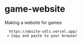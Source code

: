# game-website

Making a website for games 

      https://wbsite-sdls.vercel.app/
     ⬆ Copy and paste to your browser
